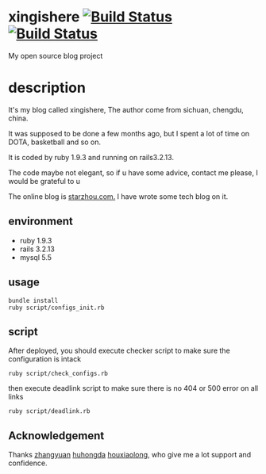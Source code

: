 # xingishere [![Build Status](https://travis-ci.org/Dogzhou/xingishere.svg)](https://travis-ci.org/Dogzhou/xingishere) [![Build Status](https://snap-ci.com/Dogzhou/xingishere/branch/master/build_image)](https://snap-ci.com/Dogzhou/xingishere/branch/master)
My open source blog project

# description
It's my blog called xingishere, The author come from sichuan, chengdu, china.

It was supposed to be done a few months ago, but I spent a lot of time on DOTA, basketball and so on.

It is coded by ruby 1.9.3 and running on rails3.2.13. 

The code maybe not elegant, so if u have some advice, contact me please, I would be grateful to u

The online blog is <a href="http://starzhou.com" target="_blank">starzhou.com.</a> I have wrote some tech blog on it.
## environment
* ruby 1.9.3
* rails 3.2.13
* mysql 5.5

## usage
    bundle install
    ruby script/configs_init.rb

## script
After deployed, you should execute checker script to make sure the configuration is intack

    ruby script/check_configs.rb

then execute deadlink script to make sure there is no 404 or 500 error on all links

    ruby script/deadlink.rb

## Acknowledgement
<p>Thanks <a href="https://github.com/zhangyuan" target="_blank">zhangyuan</a> <a href="https://github.com/huhongda" target="_blank">huhongda</a> <a href="http://sosop.github.io/" target="_blank">houxiaolong</a>, who give me a lot support and confidence.</p>
